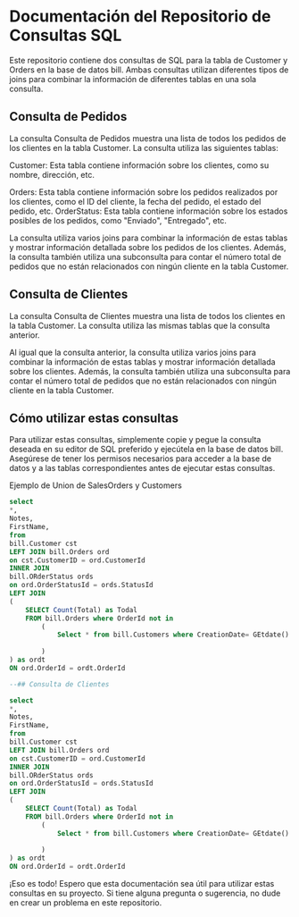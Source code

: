 # Documentación del Repositorio de Consultas SQL

Este repositorio contiene dos consultas de SQL para la tabla de Customer y Orders en la base de datos bill. Ambas consultas utilizan diferentes tipos de joins para combinar la información de diferentes tablas en una sola consulta.

## Consulta de Pedidos
La consulta Consulta de Pedidos muestra una lista de todos los pedidos de los clientes en la tabla Customer. La consulta utiliza las siguientes tablas:

Customer: Esta tabla contiene información sobre los clientes, como su nombre, dirección, etc.

Orders: Esta tabla contiene información sobre los pedidos realizados por los clientes, como el ID del cliente, la fecha del pedido, el estado del pedido, etc.
OrderStatus: Esta tabla contiene información sobre los estados posibles de los pedidos, como "Enviado", "Entregado", etc.

La consulta utiliza varios joins para combinar la información de estas tablas y mostrar información detallada sobre los pedidos de los clientes. Además, la consulta también utiliza una subconsulta para contar el número total de pedidos que no están relacionados con ningún cliente en la tabla Customer.

## Consulta de Clientes

La consulta Consulta de Clientes muestra una lista de todos los clientes en la tabla Customer. La consulta utiliza las mismas tablas que la consulta anterior.

Al igual que la consulta anterior, la consulta utiliza varios joins para combinar la información de estas tablas y mostrar información detallada sobre los clientes. Además, la consulta también utiliza una subconsulta para contar el número total de pedidos que no están relacionados con ningún cliente en la tabla Customer.

## Cómo utilizar estas consultas

Para utilizar estas consultas, simplemente copie y pegue la consulta deseada en su editor de SQL preferido y ejecútela en la base de datos bill. Asegúrese de tener los permisos necesarios para acceder a la base de datos y a las tablas correspondientes antes de ejecutar estas consultas.

Ejemplo de Union de SalesOrders y Customers

```sql
select
*,
Notes,
FirstName,
from 
bill.Customer cst
LEFT JOIN bill.Orders ord 
on cst.CustomerID = ord.CustomerId
INNER JOIN
bill.ORderStatus ords 
on ord.OrderStatusId = ords.StatusId
LEFT JOIN
(
	SELECT Count(Total) as Todal 
	FROM bill.Orders where OrderId not in 
		(
			Select * from bill.Customers where CreationDate= GEtdate()
			
		)
) as ordt
ON ord.OrderId = ordt.OrderId

--## Consulta de Clientes

select
*,
Notes,
FirstName,
from 
bill.Customer cst
LEFT JOIN bill.Orders ord 
on cst.CustomerID = ord.CustomerId
INNER JOIN
bill.ORderStatus ords 
on ord.OrderStatusId = ords.StatusId
LEFT JOIN
(
	SELECT Count(Total) as Todal 
	FROM bill.Orders where OrderId not in 
		(
			Select * from bill.Customers where CreationDate= GEtdate()
			
		)
) as ordt
ON ord.OrderId = ordt.OrderId
```

¡Eso es todo! Espero que esta documentación sea útil para utilizar estas consultas en su proyecto. Si tiene alguna pregunta o sugerencia, no dude en crear un problema en este repositorio.
